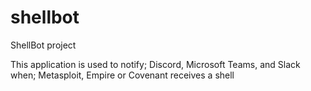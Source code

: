 # shellbot

ShellBot project

This application is used to notify; Discord, Microsoft Teams, and Slack when; Metasploit, Empire or Covenant receives a shell
